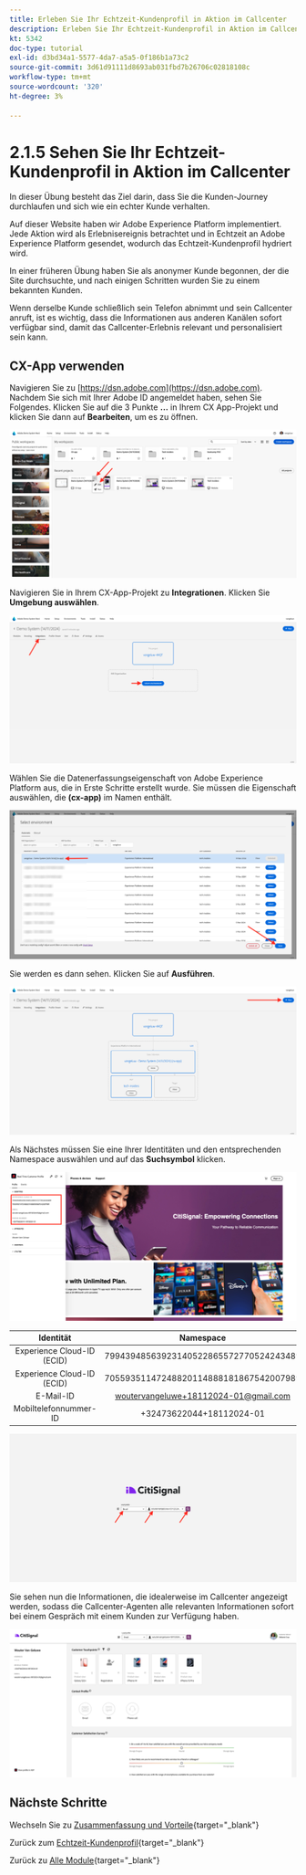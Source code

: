 ```yaml
---
title: Erleben Sie Ihr Echtzeit-Kundenprofil in Aktion im Callcenter
description: Erleben Sie Ihr Echtzeit-Kundenprofil in Aktion im Callcenter
kt: 5342
doc-type: tutorial
exl-id: d3bd34a1-5577-4da7-a5a5-0f186b1a73c2
source-git-commit: 3d61d91111d8693ab031fbd7b26706c02818108c
workflow-type: tm+mt
source-wordcount: '320'
ht-degree: 3%

---
```


# 2.1.5 Sehen Sie Ihr Echtzeit-Kundenprofil in Aktion im Callcenter

In dieser Übung besteht das Ziel darin, dass Sie die Kunden-Journey durchlaufen und sich wie ein echter Kunde verhalten.

Auf dieser Website haben wir Adobe Experience Platform implementiert. Jede Aktion wird als Erlebnisereignis betrachtet und in Echtzeit an Adobe Experience Platform gesendet, wodurch das Echtzeit-Kundenprofil hydriert wird.

In einer früheren Übung haben Sie als anonymer Kunde begonnen, der die Site durchsuchte, und nach einigen Schritten wurden Sie zu einem bekannten Kunden.

Wenn derselbe Kunde schließlich sein Telefon abnimmt und sein Callcenter anruft, ist es wichtig, dass die Informationen aus anderen Kanälen sofort verfügbar sind, damit das Callcenter-Erlebnis relevant und personalisiert sein kann.

## CX-App verwenden

Navigieren Sie zu [https://dsn.adobe.com](https://dsn.adobe.com). Nachdem Sie sich mit Ihrer Adobe ID angemeldet haben, sehen Sie Folgendes. Klicken Sie auf die 3 Punkte **…** in Ihrem CX App-Projekt und klicken Sie dann auf **Bearbeiten**, um es zu öffnen.

![Demo](./images/cxapp3.png)

Navigieren Sie in Ihrem CX-App-Projekt zu **Integrationen**. Klicken Sie **Umgebung auswählen**.

![Demo](./images/cxapp3a.png)

Wählen Sie die Datenerfassungseigenschaft von Adobe Experience Platform aus, die in Erste Schritte erstellt wurde. Sie müssen die Eigenschaft auswählen, die **(cx-app)** im Namen enthält.

![Demo](./images/cxapp4.png)

Sie werden es dann sehen. Klicken Sie auf **Ausführen**.

![Demo](./images/cxapp4a.png)

Als Nächstes müssen Sie eine Ihrer Identitäten und den entsprechenden Namespace auswählen und auf das **Suchsymbol** klicken.

![Kundenprofil](./images/identities.png)

| Identität | Namespace |
|:-------------:| :---------------:|
| Experience Cloud-ID (ECID) | 79943948563923140522865572770524243489 |
| Experience Cloud-ID (ECID) | 70559351147248820114888181867542007989 |
| E-Mail-ID | woutervangeluwe+18112024-01@gmail.com |
| Mobiltelefonnummer-ID | +32473622044+18112024-01 |

![Demo](./images/19.png)

Sie sehen nun die Informationen, die idealerweise im Callcenter angezeigt werden, sodass die Callcenter-Agenten alle relevanten Informationen sofort bei einem Gespräch mit einem Kunden zur Verfügung haben.

![Demo](./images/20.png)

## Nächste Schritte

Wechseln Sie zu [Zusammenfassung und Vorteile](./summary.md){target="_blank"}

Zurück zum [Echtzeit-Kundenprofil](./real-time-customer-profile.md){target="_blank"}

Zurück zu [Alle Module](./../../../../overview.md){target="_blank"}
